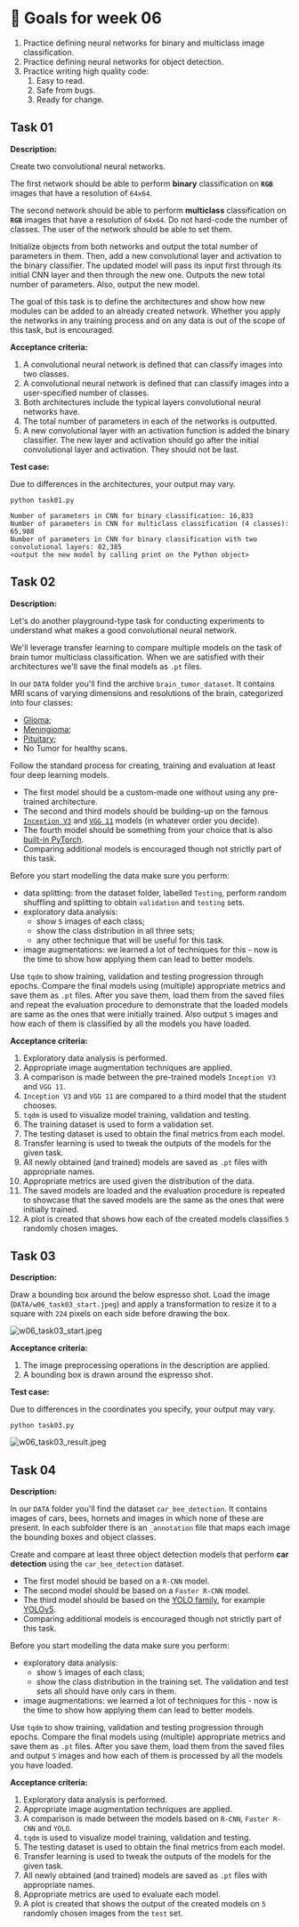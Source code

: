 # 🎯 Goals for week 06

1. Practice defining neural networks for binary and multiclass image classification.
2. Practice defining neural networks for object detection.
3. Practice writing high quality code:
   1. Easy to read.
   2. Safe from bugs.
   3. Ready for change.

## Task 01

**Description:**

Create two convolutional neural networks.

The first network should be able to perform **binary** classification on **`RGB`** images that have a resolution of `64x64`.

The second network should be able to perform **multiclass** classification on **`RGB`** images that have a resolution of `64x64`. Do not hard-code the number of classes. The user of the network should be able to set them.

Initialize objects from both networks and output the total number of parameters in them. Then, add a new convolutional layer and activation to the binary classifier. The updated model will pass its input first through its initial CNN layer and then through the new one. Outputs the new total number of parameters. Also, output the new model.

The goal of this task is to define the architectures and show how new modules can be added to an already created network. Whether you apply the networks in any training process and on any data is out of the scope of this task, but is encouraged.

**Acceptance criteria:**

1. A convolutional neural network is defined that can classify images into two classes.
2. A convolutional neural network is defined that can classify images into a user-specified number of classes.
3. Both architectures include the typical layers convolutional neural networks have.
4. The total number of parameters in each of the networks is outputted.
5. A new convolutional layer with an activation function is added the binary classifier. The new layer and activation should go after the initial convolutional layer and activation. They should not be last.

**Test case:**

Due to differences in the architectures, your output may vary.

```console
python task01.py
```

```console
Number of parameters in CNN for binary classification: 16,833
Number of parameters in CNN for multiclass classification (4 classes): 65,988
Number of parameters in CNN for binary classification with two convolutional layers: 82,385
<output the new model by calling print on the Python object>
```

## Task 02

**Description:**

Let's do another playground-type task for conducting experiments to understand what makes a good convolutional neural network.

We'll leverage transfer learning to compare multiple models on the task of brain tumor multiclass classification. When we are satisfied with their architectures we'll save the final models as `.pt` files.

In our `DATA` folder you'll find the archive `brain_tumor_dataset`. It contains MRI scans of varying dimensions and resolutions of the brain, categorized into four classes:

- [Glioma](https://en.wikipedia.org/wiki/Glioma);
- [Meningioma](https://en.wikipedia.org/wiki/Meningioma);
- [Pituitary](https://en.wikipedia.org/wiki/Pituitary_adenoma);
- No Tumor for healthy scans.

Follow the standard process for creating, training and evaluation at least four deep learning models.

- The first model should be a custom-made one without using any pre-trained architecture.
- The second and third models should be building-up on the famous [`Inception V3`](https://pytorch.org/vision/stable/models/inception.html#inception-v3) and [`VGG 11`](https://pytorch.org/vision/stable/models/vgg.html#vgg) models (in whatever order you decide).
- The fourth model should be something from your choice that is also [built-in PyTorch](https://pytorch.org/vision/stable/models.html#models-and-pre-trained-weights).
- Comparing additional models is encouraged though not strictly part of this task.

Before you start modelling the data make sure you perform:

- data splitting: from the dataset folder, labelled `Testing`, perform random shuffling and splitting to obtain `validation` and `testing` sets.
- exploratory data analysis:
  - show `5` images of each class;
  - show the class distribution in all three sets;
  - any other technique that will be useful for this task.
- image augmentations: we learned a lot of techniques for this - now is the time to show how applying them can lead to better models.

Use `tqdm` to show training, validation and testing progression through epochs. Compare the final models using (multiple) appropriate metrics and save them as `.pt` files. After you save them, load them from the saved files and repeat the evaluation procedure to demonstrate that the loaded models are same as the ones that were initially trained. Also output `5` images and how each of them is classified by all the models you have loaded.

**Acceptance criteria:**

1. Exploratory data analysis is performed.
2. Appropriate image augmentation techniques are applied.
3. A comparison is made between the pre-trained models `Inception V3` and `VGG 11`.
4. `Inception V3` and `VGG 11` are compared to a third model that the student chooses.
5. `tqdm` is used to visualize model training, validation and testing.
6. The training dataset is used to form a validation set.
7. The testing dataset is used to obtain the final metrics from each model.
8. Transfer learning is used to tweak the outputs of the models for the given task.
9. All newly obtained (and trained) models are saved as `.pt` files with appropriate names.
10. Appropriate metrics are used given the distribution of the data.
11. The saved models are loaded and the evaluation procedure is repeated to showcase that the saved models are the same as the ones that were initially trained.
12. A plot is created that shows how each of the created models classifies `5` randomly chosen images.

## Task 03

**Description:**

Draw a bounding box around the below espresso shot. Load the image (`DATA/w06_task03_start.jpeg`) and apply a transformation to resize it to a square with `224` pixels on each side before drawing the box.

![w06_task03_start.jpeg](../DATA/w06_task03_start.jpeg "w06_task03_start.jpeg")

**Acceptance criteria:**

1. The image preprocessing operations in the description are applied.
2. A bounding box is drawn around the espresso shot.

**Test case:**

Due to differences in the coordinates you specify, your output may vary.

```console
python task03.py
```

![w06_task03_result.jpeg](../assets/w06_task03_result.jpeg "w06_task03_result.jpeg")

## Task 04

**Description:**

In our `DATA` folder you'll find the dataset `car_bee_detection`. It contains images of cars, bees, hornets and images in which none of these are present. In each subfolder there is an `_annotation` file that maps each image the bounding boxes and object classes.

Create and compare at least three object detection models that perform **car detection** using the `car_bee_detection` dataset.

- The first model should be based on a `R-CNN` model.
- The second model should be based on a `Faster R-CNN` model.
- The third model should be based on the [YOLO family](https://en.wikipedia.org/wiki/You_Only_Look_Once), for example [YOLOv5](https://pytorch.org/hub/ultralytics_yolov5/).
- Comparing additional models is encouraged though not strictly part of this task.

Before you start modelling the data make sure you perform:

- exploratory data analysis:
  - show `5` images of each class;
  - show the class distribution in the training set. The validation and test sets all should have only cars in them.
- image augmentations: we learned a lot of techniques for this - now is the time to show how applying them can lead to better models.

Use `tqdm` to show training, validation and testing progression through epochs. Compare the final models using (multiple) appropriate metrics and save them as `.pt` files. After you save them, load them from the saved files and output `5` images and how each of them is processed by all the models you have loaded.

**Acceptance criteria:**

1. Exploratory data analysis is performed.
2. Appropriate image augmentation techniques are applied.
3. A comparison is made between the models based on `R-CNN`, `Faster R-CNN` and `YOLO`.
4. `tqdm` is used to visualize model training, validation and testing.
5. The testing dataset is used to obtain the final metrics from each model.
6. Transfer learning is used to tweak the outputs of the models for the given task.
7. All newly obtained (and trained) models are saved as `.pt` files with appropriate names.
8. Appropriate metrics are used to evaluate each model.
9. A plot is created that shows the output of the created models on `5` randomly chosen images from the `test` set.
